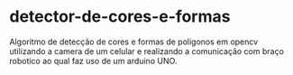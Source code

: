 # detector-de-cores-e-formas

Algoritmo de detecção de cores e formas de poligonos em opencv utilizando a camera de um celular e realizando a comunicação com braço robotico ao qual faz uso de um arduino UNO.
